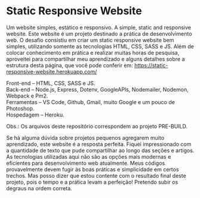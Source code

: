 # Static Responsive Website
Um website simples, estático e responsivo. A simple, static and responsive website.
Este website é um projeto destinado a prática de desenvolvimento web. O desafio consistiu em criar um static responsive website bem simples, utilizando somente as tecnologias HTML, CSS, SASS e JS. Além de colocar conhecimento em prática e realizar muitas horas de pesquisa, aproveitei para compartilhar meu aprendizado e alguns detalhes sobre a estrutura desta página, que você pode conferir em: https://static-responsive-website.herokuapp.com/

Front-end – HTML, CSS, SASS e JS.<br />
Back-end – Node.js, Express, Dotenv, GoogleAPIs, Nodemailer, Nodemon, Webpack e Pm2.<br />
Ferramentas – VS Code, Github, Gmail, muito Google e um pouco de Photoshop.<br />
Hospedagem – Heroku.<br />

Obs.: Os arquivos deste repositório correspondem ao projeto PRE-BUILD.

Se há alguma dúvida sobre projetos pequenos agregarem muito aprendizado, este website é a resposta perfeita. Fiquei impressionado com a quantidade de texto que pude compartilhar ao longo das seções e artigos. As tecnologias utilizadas aqui não são as opções mais modernas e eficientes para desenvolvimento web atualmente. Meus códigos provavelmente devem fugir às boas práticas e simplicidade em certos trechos. Mas posso dizer que estou contente com o resultado final deste projeto, pois o tempo e a prática levam a perfeição! Pretendo subir os degraus na ordem correta.

